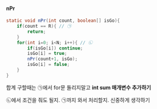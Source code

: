 #### nPr 

```java
static void nPr(int count, boolean[] isGo){
    if(count == R){ // ㉠
        return;
    }
    for(int i=0; i<N; i++){ // ㉡
        if(isGo[i]) continue;
        isGo[i] = true;
        nPr(count+1, isGo);
    	isGo[i] = false;
    }
}
```

합계 구할때는 ㉠에서 for문 돌리지말고 **int sum 매개변수 추가하기**



㉡에서 조건을 줘도 될지. ㉠까지 와서 처리할지. 신중하게 생각하기